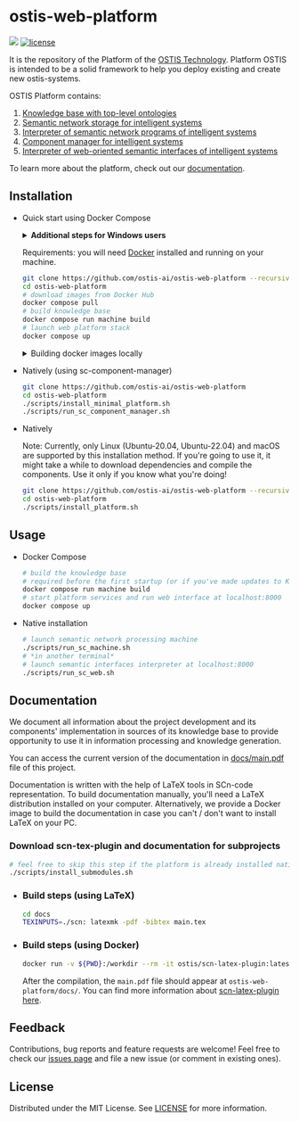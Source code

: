 # ostis-web-platform

<img src="https://github.com/ostis-ai/ostis-web-platform/actions/workflows/main.yml/badge.svg?branch=develop"> [![license](https://img.shields.io/badge/License-MIT-yellow.svg)](LICENSE)
 
It is the repository of the Platform of the [OSTIS Technology](https://github.com/ostis-ai). Platform OSTIS is intended to be a solid framework to help you deploy existing and create new ostis-systems.

OSTIS Platform contains:

1. [Knowledge base with top-level ontologies](https://github.com/ostis-ai/ims.ostis.kb)
2. [Semantic network storage for intelligent systems](https://github.com/ostis-ai/sc-machine)
3. [Interpreter of semantic network programs of intelligent systems](https://github.com/ostis-ai/scp-machine)
4. [Component manager for intelligent systems](https://github.com/ostis-ai/sc-component-manager)
5. [Interpreter of web-oriented semantic interfaces of intelligent systems](https://github.com/ostis-ai/sc-web)

To learn more about the platform, check out our [documentation](https://github.com/ostis-ai/ostis-web-platform/blob/develop/docs/main.pdf).

## Installation

- Quick start using Docker Compose

  <details>

  <summary><b>Additional steps for Windows users</b></summary>

  Make sure you are using UNIX line endings inside the repository and `longpaths` are enabled, otherwise you may face problems during build or installation process. Use the commands below to reconfigure Git on your machine:

    ```sh
    git config --global core.autocrlf input
    git config --global core.longpaths true
    ```

  </details>

  Requirements: you will need [Docker](https://docs.docker.com/get-docker/) installed and running on your machine.

  ```sh
  git clone https://github.com/ostis-ai/ostis-web-platform --recursive
  cd ostis-web-platform
  # download images from Docker Hub
  docker compose pull
  # build knowledge base
  docker compose run machine build
  # launch web platform stack
  docker compose up
  ```

   <details>
   <summary> Building docker images locally </summary>

  This may come in handy e.g. when you want to use a custom branch of the sc-machine or sc-web.

  ### Requirements:

  1. In case you're using Windows, set up git using the installation instructions above
  2. Enable Docker BuildKit. You can use `DOCKER_BUILDKIT=1` shell variable for this.

  ### Build process

  ```sh
  git clone https://github.com/ostis-ai/ostis-web-platform --recursive
  cd ostis-web-platform
  ./scripts/install_submodules.sh # download all submodules without compilation.
  docker compose build
  ```

   </details>

- Natively (using sc-component-manager)

  ```sh
  git clone https://github.com/ostis-ai/ostis-web-platform
  cd ostis-web-platform
  ./scripts/install_minimal_platform.sh
  ./scripts/run_sc_component_manager.sh
  ```

- Natively

  Note: Currently, only Linux (Ubuntu-20.04, Ubuntu-22.04) and macOS are supported by this installation method. If you're going to use it, it might take a while to download dependencies and compile the components. Use it only if you know what you're doing!

  ```sh
  git clone https://github.com/ostis-ai/ostis-web-platform --recursive
  cd ostis-web-platform
  ./scripts/install_platform.sh
  ```

## Usage

- Docker Compose

  ```sh
  # build the knowledge base
  # required before the first startup (or if you've made updates to KB sources)
  docker compose run machine build
  # start platform services and run web interface at localhost:8000
  docker compose up
  ```

- Native installation

  ```sh
  # launch semantic network processing machine
  ./scripts/run_sc_machine.sh
  # *in another terminal*
  # launch semantic interfaces interpreter at localhost:8000
  ./scripts/run_sc_web.sh
  ```

## Documentation

We document all information about the project development and its components' implementation in sources of its knowledge base
to provide opportunity to use it in information processing and knowledge generation.

You can access the current version of the documentation in [docs/main.pdf](docs/main.pdf) file of this project.

Documentation is written with
the help of LaTeX tools in SCn-code representation. To build documentation manually, you'll need a LaTeX distribution installed on your computer. Alternatively, we provide a Docker image to build the documentation in case you can't / don't want to install LaTeX on your PC.

### Download scn-tex-plugin and documentation for subprojects

```sh
# feel free to skip this step if the platform is already installed natively
./scripts/install_submodules.sh
```

- ### Build steps (using LaTeX)

  ```sh
  cd docs
  TEXINPUTS=./scn: latexmk -pdf -bibtex main.tex
  ```

- ### Build steps (using Docker)

  ```sh
  docker run -v ${PWD}:/workdir --rm -it ostis/scn-latex-plugin:latest "docs/main.tex"
  ```

  After the compilation, the `main.pdf` file should appear at `ostis-web-platform/docs/`. You can find more information about [scn-latex-plugin here](https://github.com/ostis-ai/scn-latex-plugin).

## Feedback

Contributions, bug reports and feature requests are welcome! Feel free to check our [issues page](https://github.com/ostis-ai/ostis-web-platform/issues) and file a new issue (or comment in existing ones).

## License

Distributed under the MIT License. See [LICENSE](LICENSE) for more information.
